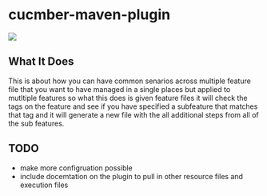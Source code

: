 # cucmber-maven-plugin

<img src="https://media.istockphoto.com/photos/cucumber-slices-on-a-white-background-picture-id91516166?k=6&m=91516166&s=612x612&w=0&h=iYQ206d9RgB7j4uK5agg_thxN8ICp4qXBuVeK3kjQDM=">

## What It Does

This is about how you can have common senarios across multiple feature file that you want to have managed in a single places but applied to mutltiple features
so what this does is given feature files it will check the tags on the feature and see if you have specified a subfeature that matches that tag and it will generate a new file with the all additional steps from all of the sub features.

## TODO 

* make more configruation possible
* include docemtation on the plugin to pull in other resource files and execution files
